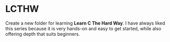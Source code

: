 # LCTHW
Create a new folder for learning **Learn C The Hard Way**.
I have always liked this series because it is very hands-on and easy to get started, while also offering depth that suits beginners.
